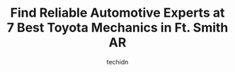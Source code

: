 ---
layout: ampstory
image: https://images.unsplash.com/photo-1579124687068-35cd8a9eeba9?ixlib=rb-4.0.3&ixid=MnwxMjA3fDB8MHxwaG90by1wYWdlfHx8fGVufDB8fHx8&auto=format&fit=crop&w=640&h=853&q=80
author: techidn
featured: false
description: If youre in need of trustworthy and skilled Toyota Mechanic in Ft. Smith AR, USA, youll be pleased to discover the 7 best Toyota Mechanic in town. Their expertise and commitment to custome
title: Find Reliable Automotive Experts at 7 Best Toyota Mechanics in Ft. Smith AR
cover:
   title: Find Reliable Automotive Experts at 7 Best Toyota Mechanics in Ft. Smith AR
   subtitle: Rickpate
   background: https://images.unsplash.com/photo-1579124687068-35cd8a9eeba9?ixlib=rb-4.0.3&ixid=MnwxMjA3fDB8MHxwaG90by1wYWdlfHx8fGVufDB8fHx8&auto=format&fit=crop&w=640&h=853&q=80

pages: 
 - layout: thirds
   top: <h1>#1 Johns Auto Center</h1>
   bottom: "<p>Took my daughters car in while she was home for Christmas  and wasnt disappointed!! Johns came highly recommended and their reviews looked great so I took in the car f</p>"
   background: https://www.knot35.com/toplist/wp-content/uploads/2023/06/best-toyota-mechanic-1-in-ft-smith-ar-1685832418.jpeg
   backgroundblur: true
 - layout: thirds
   top: <h1>#2 Jodys Auto Service Centers</h1>
   bottom: "<p>3015 Towson Ave, Fort Smith, AR 72901, United States</p>"
   background: https://www.knot35.com/toplist/wp-content/uploads/2023/06/best-toyota-mechanic-2-in-ft-smith-ar-1685832419.jpeg
   cta:
      link: https://www.knot35.com/toplist/find-reliable-automotive-experts-at-7-best-toyota-mechanics-in-ft-smith-ar/
      text: Find Reliable Automotive Experts at 7 Best Toyota Mechanics in Ft. Smith AR
 - layout: thirds
   top: <h1>#3 W & W Automotive LLC</h1>
   bottom: "<p>1100 S O St, Fort Smith, AR 72901, United States</p>"
   background: https://www.knot35.com/toplist/wp-content/uploads/2023/06/best-toyota-mechanic-3-in-ft-smith-ar-1685832419.jpeg
   cta:
      link: https://www.knot35.com/toplist/find-reliable-automotive-experts-at-7-best-toyota-mechanics-in-ft-smith-ar/
      text: Find Reliable Automotive Experts at 7 Best Toyota Mechanics in Ft. Smith AR
 - layout: thirds
   top: <h1>#4 Hectors Auto Repair</h1>
   bottom: "<p>2110 N O St, Fort Smith, AR 72901, United States</p>"
   background: https://images.unsplash.com/photo-1591393223703-56fe1347ac62?ixlib=rb-4.0.3&ixid=MnwxMjA3fDB8MHxwaG90by1wYWdlfHx8fGVufDB8fHx8&auto=format&fit=crop&w=640&h=853&q=80
   cta:
      link: https://www.knot35.com/toplist/find-reliable-automotive-experts-at-7-best-toyota-mechanics-in-ft-smith-ar/
      text: Find Reliable Automotive Experts at 7 Best Toyota Mechanics in Ft. Smith AR
 - layout: thirds
   top: <h1>#5 Kenny Wrays Automotive</h1>
   bottom: "<p>2900 Kelley Hwy, Fort Smith, AR 72904, United States</p>"
   background: https://images.unsplash.com/photo-1574169208507-84376144848b?ixlib=rb-4.0.3&ixid=MnwxMjA3fDB8MHxwaG90by1wYWdlfHx8fGVufDB8fHx8&auto=format&fit=crop&w=640&h=853&q=80
   cta:
      link: https://www.knot35.com/toplist/find-reliable-automotive-experts-at-7-best-toyota-mechanics-in-ft-smith-ar/
      text: Find Reliable Automotive Experts at 7 Best Toyota Mechanics in Ft. Smith AR
 - layout: thirds
   top: <h1>#6 Downtown Automotive</h1>
   bottom: "<p>700 S 11th St, Fort Smith, AR 72901, United States</p>"
   background: https://images.unsplash.com/photo-1567095761054-7a02e69e5c43?ixlib=rb-4.0.3&ixid=MnwxMjA3fDB8MHxwaG90by1wYWdlfHx8fGVufDB8fHx8&auto=format&fit=crop&w=640&h=853&q=80
   cta:
      link: https://www.knot35.com/toplist/find-reliable-automotive-experts-at-7-best-toyota-mechanics-in-ft-smith-ar/
      text: Find Reliable Automotive Experts at 7 Best Toyota Mechanics in Ft. Smith AR
 - layout: thirds
   top: <h1>#7 Mikes Automotive, Inc.</h1>
   bottom: "<p>3905 Towson Ave, Fort Smith, AR 72901, United States</p>"
   background: https://images.unsplash.com/photo-1580610447943-1bfbef5efe07?ixlib=rb-4.0.3&ixid=MnwxMjA3fDB8MHxwaG90by1wYWdlfHx8fGVufDB8fHx8&auto=format&fit=crop&w=640&h=853&q=80
   cta:
      link: https://www.knot35.com/toplist/find-reliable-automotive-experts-at-7-best-toyota-mechanics-in-ft-smith-ar/
      text: Find Reliable Automotive Experts at 7 Best Toyota Mechanics in Ft. Smith AR
 - layout: thirds
   middle: Continue reading...
   background: https://images.unsplash.com/photo-1531169509526-f8f1fdaa4a67?ixlib=rb-4.0.3&ixid=MnwxMjA3fDB8MHxwaG90by1wYWdlfHx8fGVufDB8fHx8&auto=format&fit=crop&w=640&h=853&q=80
   cta:
      link: https://www.knot35.com/toplist/find-reliable-automotive-experts-at-7-best-toyota-mechanics-in-ft-smith-ar/
      text: Find Reliable Automotive Experts at 7 Best Toyota Mechanics in Ft. Smith AR
      
---